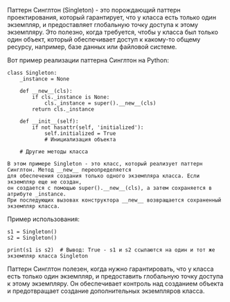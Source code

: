 Паттерн Синглтон (Singleton) - это порождающий паттерн проектирования, который гарантирует,
что у класса есть только один экземпляр, и предоставляет глобальную точку доступа к этому экземпляру.
Это полезно, когда требуется, чтобы у класса был только один объект, который обеспечивает доступ
к какому-то общему ресурсу, например, базе данных или файловой системе.


Вот пример реализации паттерна Синглтон на Python:

    class Singleton:
        _instance = None

        def __new__(cls):
            if cls._instance is None:
                cls._instance = super().__new__(cls)
            return cls._instance

        def __init__(self):
            if not hasattr(self, 'initialized'):
                self.initialized = True
                # Инициализация объекта

        # Другие методы класса

    В этом примере Singleton - это класс, который реализует паттерн Синглтон. Метод __new__ переопределяется
    для обеспечения создания только одного экземпляра класса. Если экземпляр еще не создан,
    он создается с помощью super().__new__(cls), а затем сохраняется в атрибуте _instance.
    При последующих вызовах конструктора __new__ возвращается сохраненный экземпляр класса.


Пример использования:

    s1 = Singleton()
    s2 = Singleton()

    print(s1 is s2)  # Вывод: True - s1 и s2 ссылаются на один и тот же экземпляр класса Singleton


Паттерн Синглтон полезен, когда нужно гарантировать, что у класса есть только один экземпляр,
и предоставить глобальную точку доступа к этому экземпляру. Он обеспечивает контроль над созданием объекта
и предотвращает создание дополнительных экземпляров класса.
